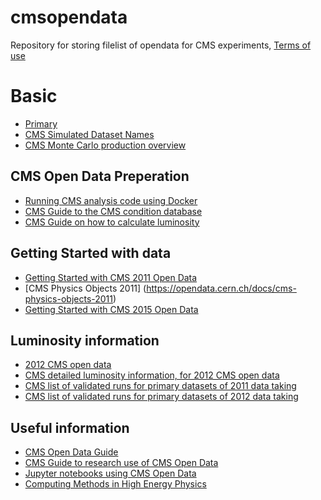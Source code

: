 # cmsopendata
Repository for storing filelist of opendata for CMS experiments, [Terms of use](https://opendata.cern.ch/docs/terms-of-use)

# Basic
- [Primary](http://opendata.web.cern.ch/glossary/Primary)
- [CMS Simulated Dataset Names](http://opendata.web.cern.ch/docs/cms-simulated-dataset-names)
- [CMS Monte Carlo production overview](https://opendata.cern.ch/docs/cms-mc-production-overview)

## CMS Open Data Preperation
- [Running CMS analysis code using Docker](https://opendata.cern.ch/docs/cms-guide-docker)
- [CMS Guide to the CMS condition database](https://opendata.cern.ch/docs/cms-guide-for-condition-database)
- [CMS Guide on how to calculate luminosity](https://opendata.cern.ch/docs/cms-guide-luminosity-calculation)

## Getting Started with data
- [Getting Started with CMS 2011 Open Data](http://opendata.web.cern.ch/docs/cms-getting-started-2011)
- [CMS Physics Objects 2011] (https://opendata.cern.ch/docs/cms-physics-objects-2011)
- [Getting Started with CMS 2015 Open Data](http://opendata.web.cern.ch/docs/cms-getting-started-2015)

## Luminosity information
- [2012 CMS open data](http://opendata.web.cern.ch/record/1052)
- [CMS detailed luminosity information, for 2012 CMS open data](http://opendata.web.cern.ch/record/1054)
- [CMS list of validated runs for primary datasets of 2011 data taking](http://opendata.web.cern.ch/record/1001)
- [CMS list of validated runs for primary datasets of 2012 data taking](http://opendata.web.cern.ch/record/1002)

## Useful information
- [CMS Open Data Guide](https://cms-opendata-guide.web.cern.ch/)
- [CMS Guide to research use of CMS Open Data](https://opendata.cern.ch/docs/cms-guide-for-research)
- [Jupyter notebooks using CMS Open Data](https://opendata.cern.ch/record/5101)
- [Computing Methods in High Energy Physics](https://www.mv.helsinki.fi/home/slehti/ComputingMethodsInHEP/ComputingMethodsInHEP.html)
